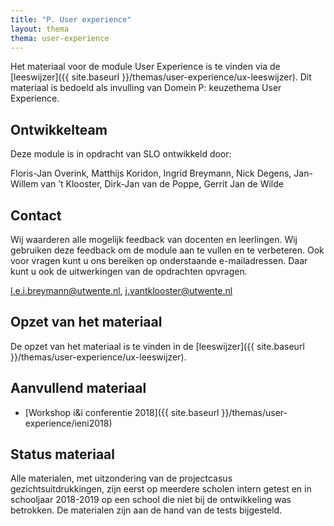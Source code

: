 ```yaml
---
title: "P. User experience"
layout: thema
thema: user-experience
---
```


Het materiaal voor de module User Experience is te vinden via de [leeswijzer]({{ site.baseurl }}/themas/user-experience/ux-leeswijzer).
Dit materiaal is bedoeld als invulling van Domein P: keuzethema User Experience.

## Ontwikkelteam

Deze module is in opdracht van SLO ontwikkeld door:

Floris-Jan Overink, Matthijs Koridon, Ingrid Breymann, Nick Degens,
Jan-Willem van ’t Klooster, Dirk-Jan van de Poppe, Gerrit Jan de Wilde

## Contact

Wij waarderen alle mogelijk feedback van docenten en leerlingen.
Wij gebruiken deze feedback om de module aan te vullen en te verbeteren.
Ook voor vragen kunt u ons bereiken op onderstaande e-mailadressen.
Daar kunt u ook de uitwerkingen van de opdrachten opvragen.

l.e.i.breymann@utwente.nl, j.vantklooster@utwente.nl

## Opzet van het materiaal

De opzet van het materiaal is te vinden in de [leeswijzer]({{ site.baseurl }}/themas/user-experience/ux-leeswijzer).

## Aanvullend materiaal

* [Workshop i&i conferentie 2018]({{ site.baseurl }}/themas/user-experience/ieni2018)

## Status materiaal

Alle materialen, met uitzondering van de projectcasus gezichtsuitdrukkingen, zijn eerst op meerdere scholen intern getest en in schooljaar 2018-2019 op een school die niet bij de ontwikkeling was betrokken. De materialen zijn aan de hand van de tests bijgesteld.
